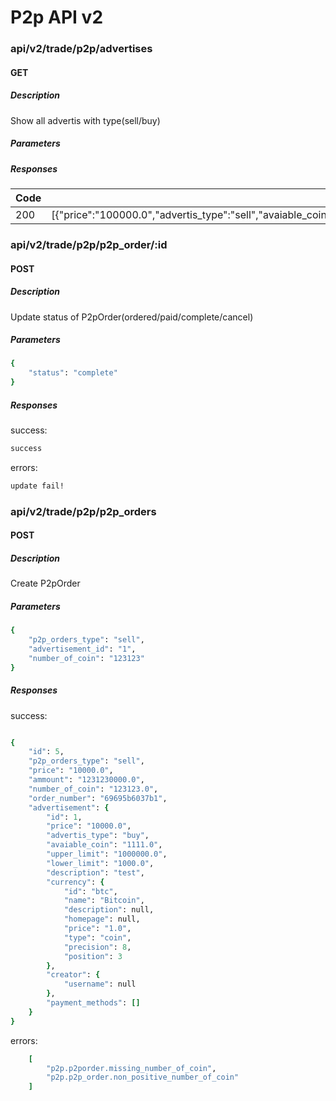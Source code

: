 # P2p API v2

### api/v2/trade/p2p/advertises
#### GET

##### Description

Show all advertis with type(sell/buy)

##### Parameters

##### Responses

| Code | Description | Schema |
| ---- | ----------- | ------ |
| 200 |  [{"price":"100000.0","advertis_type":"sell","avaiable_coin":"10000.0","upper_limit":"12345677.0","lower_limit":"123.0","description":"test"}]| ---

### api/v2/trade/p2p/p2p_order/:id
#### POST

##### Description

Update status of P2pOrder(ordered/paid/complete/cancel)

##### Parameters

```ruby
{
    "status": "complete"
}
```
##### Responses

success: 
```ruby
success
```

errors:
```ruby
update fail!
```

### api/v2/trade/p2p/p2p_orders
#### POST

##### Description

Create P2pOrder

##### Parameters

```ruby
{
    "p2p_orders_type": "sell",
    "advertisement_id": "1",
    "number_of_coin": "123123"
}
```

##### Responses
success:

```ruby

{
    "id": 5,
    "p2p_orders_type": "sell",
    "price": "10000.0",
    "ammount": "1231230000.0",
    "number_of_coin": "123123.0",
    "order_number": "69695b6037b1",
    "advertisement": {
        "id": 1,
        "price": "10000.0",
        "advertis_type": "buy",
        "avaiable_coin": "1111.0",
        "upper_limit": "1000000.0",
        "lower_limit": "1000.0",
        "description": "test",
        "currency": {
            "id": "btc",
            "name": "Bitcoin",
            "description": null,
            "homepage": null,
            "price": "1.0",
            "type": "coin",
            "precision": 8,
            "position": 3
        },
        "creator": {
            "username": null
        },
        "payment_methods": []
    }
}

```

errors:
```ruby
    [
        "p2p.p2porder.missing_number_of_coin",
        "p2p.p2p_order.non_positive_number_of_coin"
    ]
```
